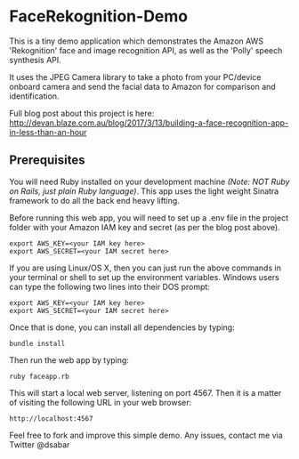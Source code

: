# FaceRekognition-Demo

This is a tiny demo application which demonstrates the Amazon AWS 'Rekognition' face and image recognition API, as well as the 'Polly' speech synthesis API.

It uses the JPEG Camera library to take a photo from your PC/device onboard camera and send the facial data to Amazon for comparison and identification.

Full blog post about this project is here: http://devan.blaze.com.au/blog/2017/3/13/building-a-face-recognition-app-in-less-than-an-hour

## Prerequisites

You will need Ruby installed on your development machine *(Note: NOT Ruby on Rails, just plain Ruby language)*.  This app uses the light weight Sinatra framework to do all the back end heavy lifting.

Before running this web app, you will need to set up a .env file in the project folder with your Amazon IAM key and secret (as per the blog post above).

```
export AWS_KEY=<your IAM key here>
export AWS_SECRET=<your IAM secret here>
```

If you are using Linux/OS X, then you can just run the above commands in your terminal or shell to set up the environment variables.  Windows users can type the following two lines into their DOS prompt:

```
export AWS_KEY=<your IAM key here>
export AWS_SECRET=<your IAM secret here>
```

Once that is done, you can install all dependencies by typing:

```
bundle install
```

Then run the web app by typing:

```
ruby faceapp.rb
```

This will start a local web server, listening on port 4567.  Then it is a matter of visiting the following URL in your web browser:

```
http://localhost:4567
```

Feel free to fork and improve this simple demo.  Any issues, contact me via Twitter @dsabar

